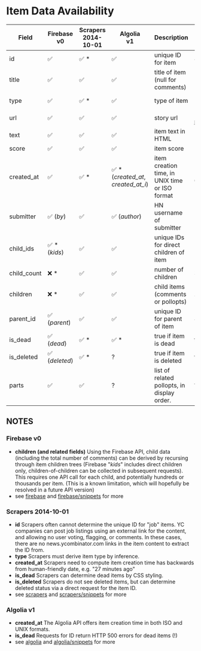 # Item Data Availability

Field  | Firebase<br>v0  | Scrapers<br>2014-10-01 | Algolia<br>v1 | Description | Sample Data
-----  | --------------- | -------- | ------------- | ----------- | -----------
id     | ✅ | ✅ * | ✅ | unique ID for item | 8422599
title  | ✅ | ✅ | ✅ | title of item<br>(null for comments)| "Hacker News API"
type   | ✅ | ✅ * | ✅ | type of item | "job", "story", "comment", "poll", "pollopt"
url    | ✅ | ✅ | ✅ | story url | "http://blog.ycombinator.com/hacker-news-api"
text   | ✅ | ✅ | ✅ | item text in HTML | ""
score  | ✅ | ✅ | ✅ | item score | 1715
created_at   | ✅ | ✅ * | ✅ * (_created_at_, _created_at_i_) | item creation time, in UNIX time or ISO format | 1412703525, "2014-10-07T17:38:45.000Z"
submitter    | ✅ (_by_)| ✅ | ✅ (_author_) | HN username of submitter | "kevin"
child_ids    | ✅ * (_kids_) | ✅ | ✅ | unique IDs for direct children of item | [ 8422904, 8422922, ... ]
child_count  | ❌ * | ✅ | ✅ | number of children | 329
children     | ❌ * | ✅ | ✅ | child items (comments or pollopts) | ...
parent_id    | ✅ (_parent_) | ✅ | ✅ | unique ID for parent of item | 8423426 (null for stories)
is_dead      | ✅ (_dead_) | ✅ * | ✅ * | true if item is dead | true, false
is_deleted   | ✅ (_deleted_) | ✅ * | ? | true if item is deleted | true, false
parts  | ✅ | ✅ | ? | list of related pollopts, in display order. | ?


## NOTES

### Firebase v0

- **children (and related fields)** Using the Firebase API, child data (including the total number of comments) can be derived by recursing through item children trees (Firebase "_kids_" includes direct children only, children-of-children can be collected in subsequent requests). This requires one API call for each child, and potentially hundreds or thousands per item. (This is a known limitation, which will hopefully be resolved in a future API version)
- see [firebase](/firebase) and [firebase/snippets](/firebase/snippets) for more


### Scrapers 2014-10-01

- **id** Scrapers often cannot determine the unique ID for "job" items. YC companies can post job listings using an external link for the content, and allowing no user voting, flagging, or comments. In these cases, there are no news.ycombinator.com links in the item content to extract the ID from.
- **type** Scrapers must derive item type by inference.
- **created_at** Scrapers need to compute item creation time has backwards from human-friendly date, e.g. "27 minutes ago"
- **is_dead** Scrapers can determine dead items by CSS styling.
- **is_deleted** Scrapers do not see deleted items, but can determine deleted status via a direct request for the item ID.
- see [scrapers](/scrapers) and [scrapers/snippets](/scrapers/snippets) for more


### Algolia v1

- **created_at** The Algolia API offers item creation time in both ISO and UNIX formats.
- **is_dead** Requests for ID return HTTP 500 errors for dead items (!)
- see [algolia](/algolia) and [algolia/snippets](/algolia/snippets) for more


<!--  ✅  †  ‡  ❌  ⚠️   -->

